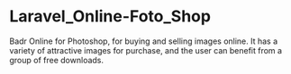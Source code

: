 # Laravel_Online-Foto_Shop
Badr Online for Photoshop, for buying and selling images online. It has a variety of attractive images for purchase, and the user can benefit from a group of free downloads.
